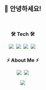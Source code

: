 
<h2 align="center">👋 안녕하세요!</h3>
<br/>
<h3 align="center">🛠 Tech 🛠</h3>
<p align="center">
  <img src="https://img.shields.io/badge/Javascript-F7DF1D?style=flat-square&logo=javascript&logoColor=white"/></a>&nbsp
  <img src="https://img.shields.io/badge/Typescript-3178C6?style=flat-square&logo=Typescript&logoColor=white"/></a>&nbsp
  <img src="https://img.shields.io/badge/React-20232a?style=flat-square&logo=React&logoColor=#5bccea"/></a>&nbsp
  <img src="https://img.shields.io/badge/-React--Native-20232a?style=flat-square&logo=React&logoColor=#5bccea"/></a>&nbsp
</p>

<h3 align="center"> ⚡️ About Me ⚡️ </h3>
<p align="center">
  <a href="https://velog.io/@hyeone999"><img src="https://img.shields.io/badge/-Tech%20Blog-11B48A?style=flat-square&logo=Vimeo&logoColor=white&link=[https://velog.io/@hustle-dev]https://velog.io/@hyeone999"/></a>&nbsp
  <a href="mailto:rugbysh99@gmail.com"><img src="https://img.shields.io/badge/Gmail-d14836?style=flat-square&logo=Gmail&logoColor=white&link=rugbysh99@gmail.com"/></a>
</p>

<p align="center">
  <a href="https://hits.seeyoufarm.com"><img src="https://hits.seeyoufarm.com/api/count/incr/badge.svg?url=https%3A%2F%2Fgithub.com%2Fhustle-dev&count_bg=%2379C83D&title_bg=%23555555&icon=github.svg&icon_color=%23E1DEDE&title=hits&edge_flat=true"/></a>
</p>

